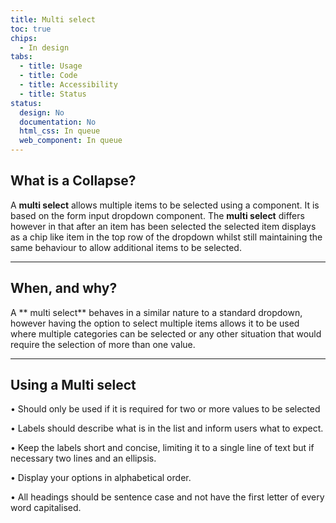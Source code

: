 ```yaml
---
title: Multi select
toc: true
chips:
  - In design
tabs:
  - title: Usage
  - title: Code
  - title: Accessibility
  - title: Status
status:
  design: No
  documentation: No
  html_css: In queue
  web_component: In queue
---
```

## What is a Collapse?

A **multi select** allows multiple items to be selected using a component. It is based on the form input dropdown component. The **multi select** differs however in that after an item has been selected the selected item displays as a chip like item in the top row of the dropdown whilst still maintaining the same behaviour to allow additional items to be selected.

- - -

## When, and why?

A ** multi select** behaves in a similar nature to a standard dropdown, however having the option to select multiple items allows it to be used where multiple categories can be selected or any other situation that would require the selection of more than one value.

- - -

## Using a Multi select

•	Should only be used if it is required for two or more values to be selected

•	Labels should describe what is in the list and inform users what to expect.

•	Keep the labels short and concise, limiting it to a single line of text but if necessary two lines and an ellipsis.

•	Display your options in alphabetical order.

•	All headings should be sentence case and not have the first letter of every word capitalised.

